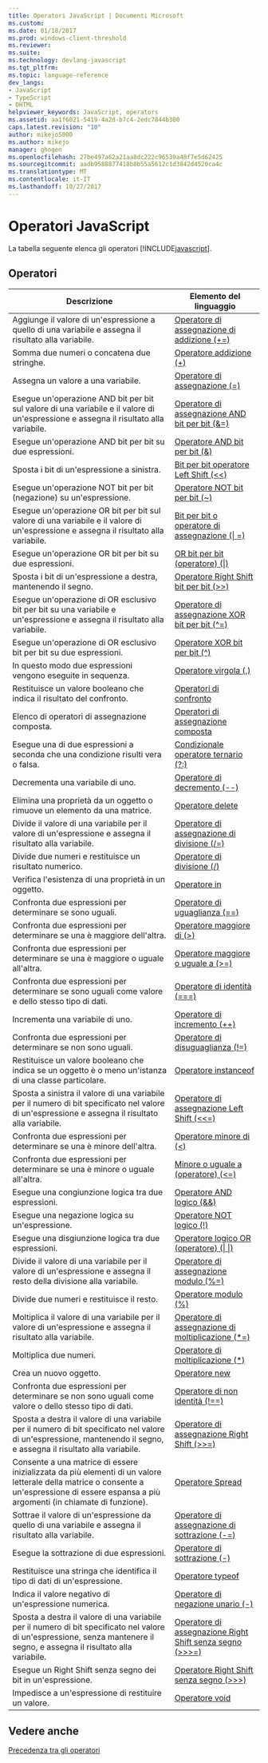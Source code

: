 ```yaml
---
title: Operatori JavaScript | Documenti Microsoft
ms.custom: 
ms.date: 01/18/2017
ms.prod: windows-client-threshold
ms.reviewer: 
ms.suite: 
ms.technology: devlang-javascript
ms.tgt_pltfrm: 
ms.topic: language-reference
dev_langs:
- JavaScript
- TypeScript
- DHTML
helpviewer_keywords: JavaScript, operators
ms.assetid: aa1f6021-5419-4a2d-b7c4-2edc7844b300
caps.latest.revision: "10"
author: mikejo5000
ms.author: mikejo
manager: ghogen
ms.openlocfilehash: 27be497a62a21aa8dc222c96539a48f7e5d62425
ms.sourcegitcommit: aadb9588877418b8b55a5612c1d3842d4520ca4c
ms.translationtype: MT
ms.contentlocale: it-IT
ms.lasthandoff: 10/27/2017
---
```

# <a name="javascript-operators"></a>Operatori JavaScript
La tabella seguente elenca gli operatori [!INCLUDE[javascript](../../javascript/includes/javascript-md.md)].  
  
## <a name="operators"></a>Operatori  
  
|Descrizione|Elemento del linguaggio|  
|-----------------|----------------------|  
|Aggiunge il valore di un'espressione a quello di una variabile e assegna il risultato alla variabile.|[Operatore di assegnazione di addizione (+=)](../../javascript/reference/addition-assignment-operator-decrement-equal-javascript.md)|  
|Somma due numeri o concatena due stringhe.|[Operatore addizione (+)](../../javascript/reference/addition-operator-decrement-javascript.md)|  
|Assegna un valore a una variabile.|[Operatore di assegnazione (=)](../../javascript/reference/assignment-operator-decrement-equal-javascript.md)|  
|Esegue un'operazione AND bit per bit sul valore di una variabile e il valore di un'espressione e assegna il risultato alla variabile.|[Operatore di assegnazione AND bit per bit (&=)](../../javascript/reference/bitwise-and-assignment-operator-decrement-equal-javascript.md)|  
|Esegue un'operazione AND bit per bit su due espressioni.|[Operatore AND bit per bit (&)](../../javascript/reference/bitwise-and-operator-decrement-javascript.md)|  
|Sposta i bit di un'espressione a sinistra.|[Bit per bit operatore Left Shift (<\<)](../../javascript/reference/bitwise-left-shift-operator-decrement-javascript.md)|  
|Esegue un'operazione NOT bit per bit (negazione) su un'espressione.|[Operatore NOT bit per bit (~)](../../javascript/reference/bitwise-not-operator-decrement-tilde-javascript.md)|  
|Esegue un'operazione OR bit per bit sul valore di una variabile e il valore di un'espressione e assegna il risultato alla variabile.|[Bit per bit o operatore di assegnazione (&#124; =)](../../javascript/reference/bitwise-or-assignment-operator-decrement-equal-javascript.md)|  
|Esegue un'operazione OR bit per bit su due espressioni.|[OR bit per bit (operatore) (&#124;)](../../javascript/reference/bitwise-or-operator-decrement-javascript.md)|  
|Sposta i bit di un'espressione a destra, mantenendo il segno.|[Operatore Right Shift bit per bit (>>)](../../javascript/reference/bitwise-right-shift-operator-decrement-javascript.md)|  
|Esegue un'operazione di OR esclusivo bit per bit su una variabile e un'espressione e assegna il risultato alla variabile.|[Operatore di assegnazione XOR bit per bit (^=)](../../javascript/reference/bitwise-xor-assignment-operator-decrement-hat-equal-javascript.md)|  
|Esegue un'operazione di OR esclusivo bit per bit su due espressioni.|[Operatore XOR bit per bit (^)](../../javascript/reference/bitwise-xor-operator-decrement-hat-javascript.md)|  
|In questo modo due espressioni vengono eseguite in sequenza.|[Operatore virgola (,)](../../javascript/reference/comma-operator-decrement-javascript.md)|  
|Restituisce un valore booleano che indica il risultato del confronto.|[Operatori di confronto](../../javascript/reference/comparison-operators-javascript.md)|  
|Elenco di operatori di assegnazione composta.|[Operatori di assegnazione composta](../../javascript/reference/compound-assignment-operators-javascript.md)|  
|Esegue una di due espressioni a seconda che una condizione risulti vera o falsa.|[Condizionale operatore ternario (?:)](../../javascript/reference/conditional-ternary-operator-decrement-javascript.md)|  
|Decrementa una variabile di uno.|[Operatore di decremento (--)](../../javascript/reference/increment-and-decrement-operators-javascript.md)|  
|Elimina una proprietà da un oggetto o rimuove un elemento da una matrice.|[Operatore delete](../../javascript/reference/delete-operator-decrementjavascript.md)|  
|Divide il valore di una variabile per il valore di un'espressione e assegna il risultato alla variabile.|[Operatore di assegnazione di divisione (/=)](../../javascript/reference/division-assignment-operator-decrement-equal-javascript.md)|  
|Divide due numeri e restituisce un risultato numerico.|[Operatore di divisione (/)](../../javascript/reference/division-operator-decrement-javascript.md)|  
|Verifica l'esistenza di una proprietà in un oggetto.|[Operatore in](../../javascript/reference/in-operator-decrementjavascript.md)|  
|Confronta due espressioni per determinare se sono uguali.|[Operatore di uguaglianza (==)](../../javascript/reference/comparison-operators-javascript.md)|  
|Confronta due espressioni per determinare se una è maggiore dell'altra.|[Operatore maggiore di (>)](../../javascript/reference/comparison-operators-javascript.md)|  
|Confronta due espressioni per determinare se una è maggiore o uguale all'altra.|[Operatore maggiore o uguale a (>=)](../../javascript/reference/comparison-operators-javascript.md)|  
|Confronta due espressioni per determinare se sono uguali come valore e dello stesso tipo di dati.|[Operatore di identità (===)](../../javascript/reference/comparison-operators-javascript.md)|  
|Incrementa una variabile di uno.|[Operatore di incremento (++)](../../javascript/reference/increment-and-decrement-operators-javascript.md)|  
|Confronta due espressioni per determinare se non sono uguali.|[Operatore di disuguaglianza (!=)](../../javascript/reference/comparison-operators-javascript.md)|  
|Restituisce un valore booleano che indica se un oggetto è o meno un'istanza di una classe particolare.|[Operatore instanceof](../../javascript/reference/instanceof-operator-decrementjavascript.md)|  
|Sposta a sinistra il valore di una variabile per il numero di bit specificato nel valore di un'espressione e assegna il risultato alla variabile.|[Operatore di assegnazione Left Shift (<<=)](../../javascript/reference/left-shift-assignment-operator-decrement-equal-javascript.md)|  
|Confronta due espressioni per determinare se una è minore dell'altra.|[Operatore minore di (<)](../../javascript/reference/comparison-operators-javascript.md)|  
|Confronta due espressioni per determinare se una è minore o uguale all'altra.|[Minore o uguale a (operatore) (\<=)](../../javascript/reference/comparison-operators-javascript.md)|  
|Esegue una congiunzione logica tra due espressioni.|[Operatore AND logico (&&)](../../javascript/reference/logical-and-operator-decrement-javascript.md)|  
|Esegue una negazione logica su un'espressione.|[Operatore NOT logico (!)](../../javascript/reference/logical-not-operator-decrement-exclpt-javascript.md)|  
|Esegue una disgiunzione logica tra due espressioni.|[Operatore logico OR (operatore) (&#124; &#124;)](../../javascript/reference/logical-or-operator-decrement-javascript.md)|  
|Divide il valore di una variabile per il valore di un'espressione e assegna il resto della divisione alla variabile.|[Operatore di assegnazione modulo (%=)](../../javascript/reference/modulus-assignment-operator-decrement-javascript.md)|  
|Divide due numeri e restituisce il resto.|[Operatore modulo (%)](../../javascript/reference/modulus-operator-decrementjavascript.md)|  
|Moltiplica il valore di una variabile per il valore di un'espressione e assegna il risultato alla variabile.|[Operatore di assegnazione di moltiplicazione (*=)](../../javascript/reference/multiplication-assignment-operator-decrement-equal-javascript.md)|  
|Moltiplica due numeri.|[Operatore di moltiplicazione (*)](../../javascript/reference/multiplication-operator-decrement-javascript.md)|  
|Crea un nuovo oggetto.|[Operatore new](../../javascript/reference/new-operator-decrementjavascript.md)|  
|Confronta due espressioni per determinare se non sono uguali come valore o dello stesso tipo di dati.|[Operatore di non identità (!==)](../../javascript/reference/comparison-operators-javascript.md)|  
|Sposta a destra il valore di una variabile per il numero di bit specificato nel valore di un'espressione, mantenendo il segno, e assegna il risultato alla variabile.|[Operatore di assegnazione Right Shift (>>=)](../../javascript/reference/right-shift-assignment-operator-decrement-equal-javascript.md)|  
|Consente a una matrice di essere inizializzata da più elementi di un valore letterale della matrice o consente a un'espressione di essere espansa a più argomenti (in chiamate di funzione).|[Operatore Spread](../../javascript/reference/spread-operator-decrement-dot-dot-dot-javascript.md)|  
|Sottrae il valore di un'espressione da quello di una variabile e assegna il risultato alla variabile.|[Operatore di assegnazione di sottrazione (-=)](../../javascript/reference/subtraction-assignment-operator-decrement-equal-javascript.md)|  
|Esegue la sottrazione di due espressioni.|[Operatore di sottrazione (-)](../../javascript/reference/subtraction-operator-decrement-javascript.md)|  
|Restituisce una stringa che identifica il tipo di dati di un'espressione.|[Operatore typeof](../../javascript/reference/typeof-operator-decrementjavascript.md)|  
|Indica il valore negativo di un'espressione numerica.|[Operatore di negazione unario (-)](../../javascript/reference/subtraction-operator-decrement-javascript.md)|  
|Sposta a destra il valore di una variabile per il numero di bit specificato nel valore di un'espressione, senza mantenere il segno, e assegna il risultato alla variabile.|[Operatore di assegnazione Right Shift senza segno (>>>=)](../../javascript/reference/unsigned-right-shift-assignment-operator-decrement-equal-javascript.md)|  
|Esegue un Right Shift senza segno dei bit in un'espressione.|[Operatore Right Shift senza segno (>>>)](../../javascript/reference/unsigned-right-shift-operator-decrement-javascript.md)|  
|Impedisce a un'espressione di restituire un valore.|[Operatore void](../../javascript/reference/void-operator-decrementjavascript.md)|  
  
## <a name="see-also"></a>Vedere anche  
 [Precedenza tra gli operatori](../../javascript/operator-subtractprecedence-javascript.md)